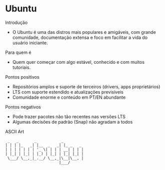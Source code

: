 # Ubuntu

Introdução
- O Ubuntu é uma das distros mais populares e amigáveis, com grande comunidade, documentação extensa e foco em facilitar a vida do usuário iniciante.

Para quem é
- Quem quer começar com algo estável, conhecido e com muitos tutoriais.

Pontos positivos
- Repositórios amplos e suporte de terceiros (drivers, apps proprietários)
- LTS com suporte estendido e atualizações previsíveis
- Comunidade enorme e conteúdo em PT/EN abundante

Pontos negativos
- Pode trazer pacotes não tão recentes nas versões LTS
- Algumas decisões de padrão (Snap) não agradam a todos

ASCII Art
```
 _   _       _           _         
| | | |_   _| |__  _   _| |_ _   _ 
| | | | | | | '_ \| | | | __| | | |
| |_| | |_| | |_) | |_| | |_| |_| |
 \___/ \__,_|_.__/ \__,_|\__|\__, |
						|___/ 
```

<!-- Screenshot da tela principal (GNOME):
	Coloque aqui um print do desktop inicial do Ubuntu (Dock à esquerda, Activities).
	Exemplo: ./screenshot-ubuntu-gnome.png -->